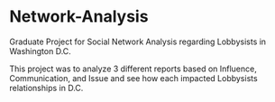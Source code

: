 # Network-Analysis
Graduate Project for Social Network Analysis regarding Lobbysists in Washington D.C.

This project was to analyze 3 different reports based on Influence, Communication, and Issue and see how each impacted Lobbysists relationships in D.C.
